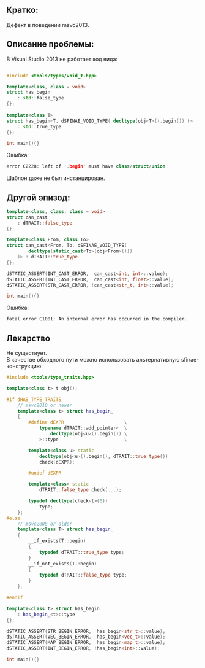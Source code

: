 
Кратко:
------
Дефект в поведении msvc2013.


Описание проблемы:
------            
В Visual Studio 2013 не работает код вида:

```cpp

#include <tools/types/void_t.hpp>

template<class, class = void>
struct has_begin
    : std::false_type
{};
 
template<class T>
struct has_begin<T, dSFINAE_VOID_TYPE( decltype(obj<T>().begin()) )> 
    : std::true_type
{};

int main(){}
```

Ошибка:
```cpp
error C2228: left of '.begin' must have class/struct/union
```

Шаблон даже не был инстанцирован.


## Другой эпизод:
```cpp
template<class, class, class = void>
struct can_cast
    : dTRAIT::false_type
{};

template<class From, class To>
struct can_cast<From, To, dSFINAE_VOID_TYPE(
        decltype(static_cast<To>(obj<From>()))
    )> : dTRAIT::true_type
{};

dSTATIC_ASSERT(INT_CAST_ERROR,  can_cast<int, int>::value);
dSTATIC_ASSERT(INT_CAST_ERROR,  can_cast<int, float>::value);
dSTATIC_ASSERT(STR_CAST_ERROR, !can_cast<str_t, int>::value);

int main(){}
```

Ошибка:
```cpp
fatal error C1001: An internal error has occurred in the compiler.
```


## Лекарство
Не существует.  
В качестве обходного пути можно использовать альтернативную sfinae-конструкцию:  

```cpp
#include <tools/type_traits.hpp>

template<class t> t obj();

#if dHAS_TYPE_TRAITS
    // msvc2010 or newer
    template<class t> struct has_begin_
    {
        #define dEXPR                      \
            typename dTRAIT::add_pointer<  \
                decltype(obj<u>().begin()) \
            >::type                        \

        template<class u> static
            decltype(obj<u>().begin(), dTRAIT::true_type())
            check(dEXPR);

        #undef dEXPR

        template<class> static 
            dTRAIT::false_type check(...);

        typedef decltype(check<t>(0))
            type;
    };
#else
    // msvc2008 or older
    template<class T> struct has_begin_
    {
        __if_exists(T::begin)
        {
            typedef dTRAIT::true_type type;
        }
        __if_not_exists(T::begin)
        {
            typedef dTRAIT::false_type type;
        }
    };

#endif

template<class t> struct has_begin 
    : has_begin_<t>::type
{};

dSTATIC_ASSERT(STR_BEGIN_ERROR,  has_begin<str_t>::value);
dSTATIC_ASSERT(VEC_BEGIN_ERROR,  has_begin<vec_t>::value);
dSTATIC_ASSERT(MAP_BEGIN_ERROR,  has_begin<map_t>::value);
dSTATIC_ASSERT(INT_BEGIN_ERROR, !has_begin<int>::value);

int main(){}

```
